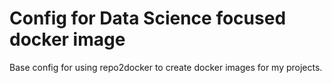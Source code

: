 # Config for Data Science focused docker image

Base config for using repo2docker to create docker images for my projects.
